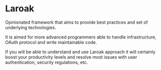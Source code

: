 # Laroak

Opinionated framework that aims to provide best practices and set of underlying 
technologies.

It is aimed for more advanced programmers able to handle infrastructure, 
OAuth protocol and write maintainable code.

If you will be able to understand and use Laroak approach it will certainly 
boost your productivity levels and resolve most issues with user 
authentication, security regulations, etc.
